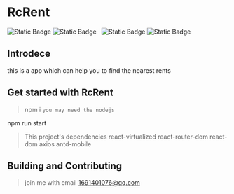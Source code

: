 # RcRent

![Static Badge](https://img.shields.io/badge/react-18.3.1-61DAFB?logo=react&logoColor=%2361DAFB)                           ![Static Badge](https://img.shields.io/badge/react_router_dom-6.26.2-61DAFB?logo=react&logoColor=%2361DAFB)&nbsp;                            ![Static Badge](https://img.shields.io/badge/antd_mobile-5.37.1-0170FE?logo=antdesign&logoColor=%230170FE)                          ![Static Badge](https://img.shields.io/badge/react_redux-9.1.2-764ABC?logo=redux&logoColor=%23764ABC)                                       

## Introdece
this is a app which can help you to find the nearest rents

## Get started with RcRent
> npm i `you may need the nodejs`

npm run start
> This project's dependencies
> react-virtualized react-router-dom react-dom axios antd-mobile

## Building and Contributing
> join me with email 1691401076@qq.com